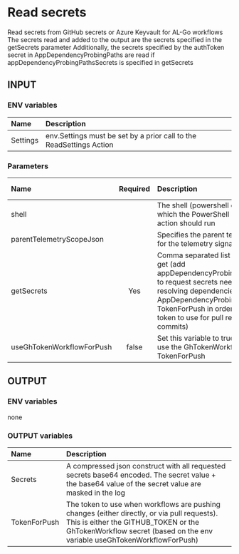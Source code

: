 # Read secrets
Read secrets from GitHub secrets or Azure Keyvault for AL-Go workflows
The secrets read and added to the output are the secrets specified in the getSecrets parameter
Additionally, the secrets specified by the authToken secret in AppDependencyProbingPaths are read if appDependencyProbingPathsSecrets is specified in getSecrets

## INPUT

### ENV variables
| Name | Description |
| :-- | :-- |
| Settings | env.Settings must be set by a prior call to the ReadSettings Action |

### Parameters
| Name | Required | Description | Default value |
| :-- | :-: | :-- | :-- |
| shell | | The shell (powershell or pwsh) in which the PowerShell script in this action should run | powershell |
| parentTelemetryScopeJson | | Specifies the parent telemetry scope for the telemetry signal | {} |
| getSecrets | Yes | Comma separated list of secrets to get (add appDependencyProbingPathsSecrets to request secrets needed for resolving dependencies in AppDependencyProbingPaths, add TokenForPush in order to request a token to use for pull requests and commits) | |
| useGhTokenWorkflowForPush | false | Set this variable to true if you want to use the GhTokenWorkflow secret for TokenForPush |

## OUTPUT

### ENV variables
none

### OUTPUT variables
| Name | Description |
| :-- | :-- |
| Secrets | A compressed json construct with all requested secrets base64 encoded. The secret value + the base64 value of the secret value are masked in the log |
| TokenForPush | The token to use when workflows are pushing changes (either directly, or via pull requests). This is either the GITHUB_TOKEN or the GhTokenWorkflow secret (based on the env variable useGhTokenWorkflowForPush)  |

